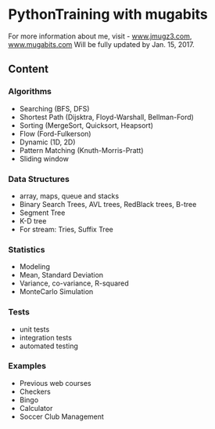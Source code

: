 PythonTraining with mugabits
============================
For more information about me, visit - www.jmugz3.com, www.mugabits.com
Will be fully updated by Jan. 15, 2017. 

Content
--------------

### Algorithms ###
- Searching (BFS, DFS)
- Shortest Path (Dijsktra, Floyd-Warshall, Bellman-Ford)
- Sorting (MergeSort, Quicksort, Heapsort)
- Flow (Ford-Fulkerson)
- Dynamic (1D, 2D)
- Pattern Matching (Knuth-Morris-Pratt)
- Sliding window

### Data Structures ###
- array, maps, queue and stacks
- Binary Search Trees, AVL trees, RedBlack trees, B-tree
- Segment Tree
- K-D tree
- For stream: Tries, Suffix Tree

### Statistics ###
- Modeling
- Mean, Standard Deviation
- Variance, co-variance, R-squared
- MonteCarlo Simulation

### Tests ###
- unit tests
- integration tests
- automated testing

### Examples ###
- Previous web courses
- Checkers
- Bingo
- Calculator
- Soccer Club Management
